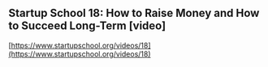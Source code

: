 ## Startup School 18: How to Raise Money and How to Succeed Long-Term [video]
  
  [https://www.startupschool.org/videos/18](https://www.startupschool.org/videos/18)